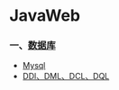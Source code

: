 # JavaWeb

### 一、[数据库](./DataBase)

* [Mysql](./DataBase/Mysql.md)
* [DDl、DML、DCL、DQL](./DataBase/DDl_DML_DCL_DQL.md)

